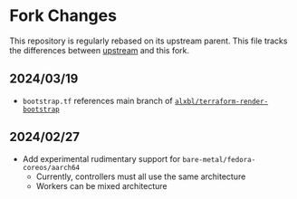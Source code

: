 
# Fork Changes

This repository is regularly rebased on its upstream parent.
This file tracks the differences between [upstream][upstream] and this fork.

[upstream]: https://github.com/poseidon/typhoon "poseidon/typhoon"


## 2024/03/19

- `bootstrap.tf` references main branch of [`alxbl/terraform-render-bootstrap`](https://github.com/alxbl/terraform-render-bootstrap)

## 2024/02/27

- Add experimental rudimentary support for `bare-metal/fedora-coreos/aarch64`
  - Currently, controllers must all use the same architecture
  - Workers can be mixed architecture
